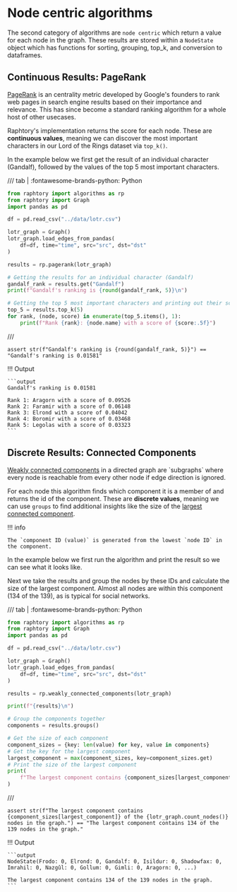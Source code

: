 # Node centric algorithms

The second category of algorithms are `node centric` which return a value for each node in the graph. These results are stored within a `NodeState` object which has functions for sorting, grouping, top_k, and conversion to dataframes.

## Continuous Results: PageRank

[PageRank](https://en.wikipedia.org/wiki/PageRank) is an centrality metric developed by Google's founders to rank web pages in search engine results based on their importance and relevance. This has since become a standard ranking algorithm for a whole host of other usecases.

Raphtory's implementation returns the score for each node. These are **continuous values**, meaning we can discover the most important characters in our Lord of the Rings dataset via `top_k()`.

In the example below we first get the result of an individual character (Gandalf), followed by the values of the top 5 most important characters.

/// tab | :fontawesome-brands-python: Python
```python
from raphtory import algorithms as rp
from raphtory import Graph
import pandas as pd

df = pd.read_csv("../data/lotr.csv")

lotr_graph = Graph()
lotr_graph.load_edges_from_pandas(
    df=df, time="time", src="src", dst="dst"
)

results = rp.pagerank(lotr_graph)

# Getting the results for an individual character (Gandalf)
gandalf_rank = results.get("Gandalf")
print(f"Gandalf's ranking is {round(gandalf_rank, 5)}\n")

# Getting the top 5 most important characters and printing out their scores
top_5 = results.top_k(5)
for rank, (node, score) in enumerate(top_5.items(), 1):
    print(f"Rank {rank}: {node.name} with a score of {score:.5f}")
```
///

```{.python continuation hide}
assert str(f"Gandalf's ranking is {round(gandalf_rank, 5)}") == "Gandalf's ranking is 0.01581"
```

!!! Output

    ```output
    Gandalf's ranking is 0.01581

    Rank 1: Aragorn with a score of 0.09526
    Rank 2: Faramir with a score of 0.06148
    Rank 3: Elrond with a score of 0.04042
    Rank 4: Boromir with a score of 0.03468
    Rank 5: Legolas with a score of 0.03323
    ```

## Discrete Results: Connected Components

[Weakly connected components](https://en.wikipedia.org/wiki/Component_(graph_theory)) in a directed graph are `subgraphs` where every node is reachable from every other node if edge direction is ignored. 

For each node this algorithm finds which component it is a member of and returns the id of the component. These are **discrete values**, meaning we can use `groups` to find additional insights like the size of the [largest connected component](https://en.wikipedia.org/wiki/Giant_component). 

!!! info

    The `component ID (value)` is generated from the lowest `node ID` in the component.

In the example below we first run the algorithm and print the result so we can see what it looks like. 

Next we take the results and group the nodes by these IDs and calculate the size of the largest component. Almost all nodes are within this component (134 of the 139), as is typical for social networks.

/// tab | :fontawesome-brands-python: Python
```python
from raphtory import algorithms as rp
from raphtory import Graph
import pandas as pd

df = pd.read_csv("../data/lotr.csv")

lotr_graph = Graph()
lotr_graph.load_edges_from_pandas(
    df=df, time="time", src="src", dst="dst"
)

results = rp.weakly_connected_components(lotr_graph)

print(f"{results}\n")

# Group the components together
components = results.groups()

# Get the size of each component
component_sizes = {key: len(value) for key, value in components}
# Get the key for the largest component
largest_component = max(component_sizes, key=component_sizes.get)
# Print the size of the largest component
print(
    f"The largest component contains {component_sizes[largest_component]} of the {lotr_graph.count_nodes()} nodes in the graph."
)
```
///

```{.python continuation hide}
assert str(f"The largest component contains {component_sizes[largest_component]} of the {lotr_graph.count_nodes()} nodes in the graph.") == "The largest component contains 134 of the 139 nodes in the graph."
```

!!! Output

    ```output
    NodeState(Frodo: 0, Elrond: 0, Gandalf: 0, Isildur: 0, Shadowfax: 0, Imrahil: 0, Nazgûl: 0, Gollum: 0, Gimli: 0, Aragorn: 0, ...)

    The largest component contains 134 of the 139 nodes in the graph.
    ```